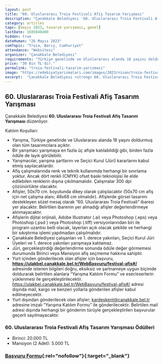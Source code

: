 ```yaml
---
layout: post
title: "60. Uluslararası Troia Festivali Afiş Tasarım Yarışması"
description: "Çanakkale Belediyesi '60. Uluslararası Troia Festivali Afiş Tasarım Yarışması' düzenliyor."
category: articles
tags: [mayıs 2023, tasarım yarışması, genel]
lastDate: 1685048400
hidden: true
dateHuman: "26 Mayıs 2023"
comTopic: "Troia, Barış, Cumhuriyet"
attendance: "Websitesi"
organizer: "Çanakkale Belediyesi"
requirements: "Türkiye genelinde ve Uluslararası alanda 18 yaşını doldurmuş olan tüm tasarımcılar katılabilir."
price: "30 Bin TL'dir."
permalink: "troia-festivali-tasarim-yarismasi"
image: "https://edebiyatyarismalari.com/images/2023/nisan/troia-festivali-tasarim-yarismasi.jpg"
excerpt:  "Çanakkale Belediyesi <strong> 60. Uluslararası Troia Festivali Afiş Tasarım Yarışması </strong> düzenliyor."
---
```


## 60. Uluslararası Troia Festivali Afiş Tasarım Yarışması
Çanakkale Belediyesi **60. Uluslararası Troia Festivali Afiş Tasarım Yarışması** düzenliyor.  

Katılım Koşulları:
- Yarışma, Türkiye genelinde ve Uluslararası alanda 18 yaşını doldurmuş olan tüm tasarımcılara açıktır. 
- Bir yarışmacı yarışmaya en fazla üç afişle katılabildiği gibi, birden fazla ödüle de layık görülebilir.
- Yarışmacılar, yarışma şartlarını ve Seçici Kurul (Jüri) kararlarını kabul etmiş sayılacaklardır.
- Afiş çalışmalarında renk ve teknik kullanımda herhangi bir sınırlama yoktur. Ancak dört renkli (CMYK) ofset baskı teknolojisi ile elde edilebilen renklerin dışına çıkılmamalıdır. Çalışmalar 300 dpi çözünürlükte olacaktır.
- Afişler, 50x70 cm. boyutunda dikey olarak çalışılacaktır (50x70 cm afiş için net çalışma alanı; 48x68 cm olmalıdır). Afişlerde görsel tasarımı destekleyen sözel mesaj olarak “60. Uluslararası Troia Festivali” ibaresi yer alacaktır. Belirtilen ibarenin yer almadığı afişler değerlendirmeye alınmayacaktır.
- Afişlerin dijital orijinali, Adobe Illustrator (.ai) veya Photoshop (.eps) veya Photoshop (.psd ) veya Photoshop (.tiff) versiyonlarından biri ile program uzantısı belli olacak, layerları açık olacak şekilde ve herhangi bir sıkıştırma işlemi yapılmadan çalışılmalıdır.
- Çanakkale Belediyesi çalışanları ve 1. derece yakınları, Seçici Kurul Jüri Üyeleri ve 1. derece yakınları yarışmaya katılamaz.
- Jüri, gerçekleştirdiği değerlendirme sonunda ödüle değer görmemesi durumunda Birinci veya Mansiyon afiş seçmeme hakkına sahiptir.
- Yurt içinden gönderilecek olan afişler için başvuru, **https://ulakbel.canakkale.bel.tr/WebBasvuru/festival-afis#/** adresinde istenen bilgileri doğru, eksiksiz ve şartnameye uygun biçimde doldurarak belirtilen alanlara “Yarışma Katılım Formu” ve eser/eserlerin yüklenmesi ile gerçekleştirilecektir. https://ulakbel.canakkale.bel.tr/WebBasvuru/festival-afis#/ adresi dışında mail, kargo ve benzeri yollarla gönderilen afişler kabul edilmeyecektir.
- Yurt dışından gönderilecek olan afişler; kardeskent@canakkale.bel.tr adresine imzalı “Yarışma Katılım Formu” ile gönderilecektir. Belirtilen mail adresi dışında herhangi bir gönderim türüyle gerçekleştirilen başvurular geçerli sayılmayacaktır.


### 60. Uluslararası Troia Festivali Afiş Tasarım Yarışması Ödülleri
- Birinci: 20.000 TL
- Mansiyon (2 Adet): 5.000 TL


### [Başvuru Formu](https://ulakbel.canakkale.bel.tr/WebBasvuru/festival-afis#/?ref=edebiyatyarismalari.com){:rel="nofollow"}{:target="_blank"}